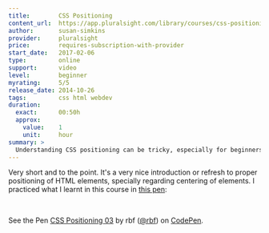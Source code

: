 ```yaml
---
title:        CSS Positioning
content_url:  https://app.pluralsight.com/library/courses/css-positioning-1834
author:       susan-simkins
provider:     pluralsight
price:        requires-subscription-with-provider
start_date:   2017-02-06
type:         online
support:      video
level:        beginner
myrating:     5/5
release_date: 2014-10-26
tags:         css html webdev
duration:
  exact:      00:50h
  approx:
    value:    1
    unit:     hour
summary: >
  Understanding CSS positioning can be tricky, especially for beginners to CSS. It is also essential to understand if you want to be able to build complex layouts. In this CSS tutorial we'll learn about different methods for using CSS to position HTML elements including fixed, absolute, relative positioning, and also how to float and clear elements. We'll also take a look at the ways each type of positioning affects the element it is applied to, and how it affects the behavior of elements around it. We'll finish up this CSS training by answering one of the most common CSS questions about positioning: How to center elements. Software required: Brackets, Google Chrome.
---
```


Very short and to the point. It's a very nice introduction or
refresh to proper positioning of HTML elements, specially
regarding centering of elements. I practiced what I learnt in
this course in [this pen](http://codepen.io/rbf/pen/mRjpKK):

<br>

<p data-height="415" data-theme-id="0" data-slug-hash="mRjpKK" data-default-tab="css,result" data-user="rbf" data-embed-version="2" data-pen-title="CSS Positioning 03" data-preview="false" class="codepen">See the Pen <a href="http://codepen.io/rbf/pen/mRjpKK/">CSS Positioning 03</a> by rbf (<a href="http://codepen.io/rbf">@rbf</a>) on <a href="http://codepen.io">CodePen</a>.</p>
<script async src="https://production-assets.codepen.io/assets/embed/ei.js"></script>
